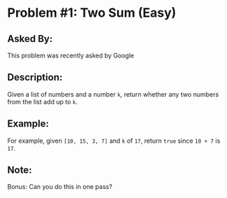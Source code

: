 # Problem #1: Two Sum (Easy)

## Asked By:

This problem was recently asked by Google

## Description:
 
Given a list of numbers and a number `k`, return whether any two numbers from the list add up to `k`.

## Example:

For example, given `[10, 15, 3, 7]` and `k` of `17`, return `true` since `10 + 7` is `17`.


## Note:
Bonus: Can you do this in one pass?